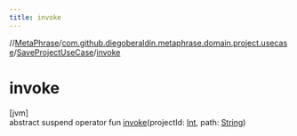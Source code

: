 ```yaml
---
title: invoke
---
```

//[MetaPhrase](../../../index.html)/[com.github.diegoberaldin.metaphrase.domain.project.usecase](../index.html)/[SaveProjectUseCase](index.html)/[invoke](invoke.html)



# invoke



[jvm]\
abstract suspend operator fun [invoke](invoke.html)(projectId: [Int](https://kotlinlang.org/api/latest/jvm/stdlib/kotlin/-int/index.html), path: [String](https://kotlinlang.org/api/latest/jvm/stdlib/kotlin/-string/index.html))




